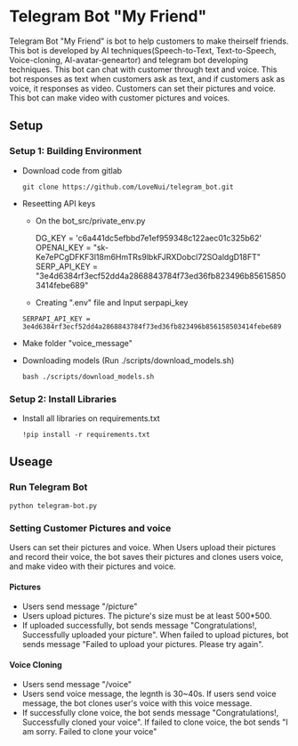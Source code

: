 # Telegram Bot "My Friend"

Telegram Bot "My Friend" is bot to help customers to make theirself friends. This bot is developed by AI techniques(Speech-to-Text, Text-to-Speech, Voice-cloning, AI-avatar-geneartor) and telegram bot developing techniques. This bot can chat with customer through text and voice.
This bot responses as text when customers ask as text, and if customers ask as voice, it responses as video.
Customers can set their pictures and voice. This bot can make video with customer pictures and voices.

## Setup

### Setup 1: Building Environment
- Download code from gitlab

  `git clone https://github.com/LoveNui/telegram_bot.git`

- Reseetting API keys
    - On the bot_src/private_env.py
      
      DG_KEY = 'c6a441dc5efbbd7e1ef959348c122aec01c325b62'
      OPENAI_KEY = "sk-Ke7ePCgDFKF3l18m6HmTRs9lbkFJRXDobcl72SOaldgD18FT"
      SERP_API_KEY = "3e4d6384rf3ecf52dd4a2868843784f73ed36fb823496b856158503414febe689"

    - Creating ".env" file and Input serpapi_key

    `SERPAPI_API_KEY = 3e4d6384rf3ecf52dd4a2868843784f73ed36fb823496b856158503414febe689`

- Make folder "voice_message"
- Downloading models (Run ./scripts/download_models.sh)
    
    `bash ./scripts/download_models.sh`

### Setup 2: Install Libraries
- Install all libraries on requirements.txt

  `!pip install -r requirements.txt`

## Useage
### Run Telegram Bot
`python telegram-bot.py`
### Setting Customer Pictures and voice
Users can set their pictures and voice. When Users upload their pictures and record their voice, the bot saves their pictures and clones users voice, and make video with their pictures and voice.
#### Pictures
- Users send message "/picture"
- Users upload pictures. The picture's size must be at least 500*500.
- If uploaded successfully, bot sends message "Congratulations!, Successfully uploaded your picture". When failed to upload pictures, bot sends message "Failed to upload your pictures. Please try again".

#### Voice Cloning
- Users send message "/voice"
- Users send voice message, the legnth is 30~40s. If users send voice message, the bot clones user's voice with this voice message.
- If successfully clone voice, the bot sends message "Congratulations!, Successfully cloned your voice". If failed to clone voice, the bot sends "I am sorry. Failed to clone your voice"